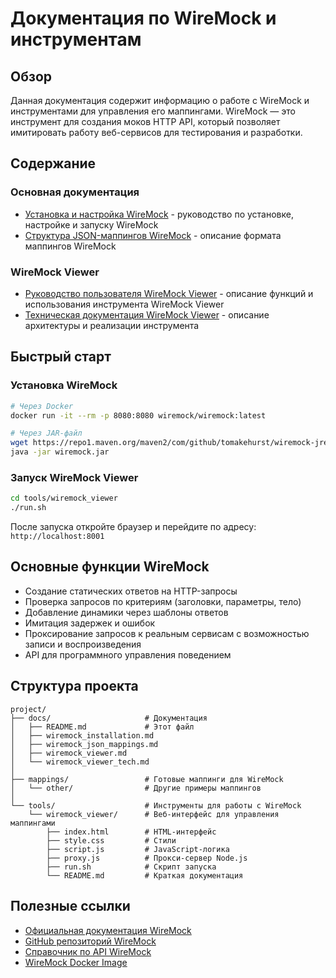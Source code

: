 # Документация по WireMock и инструментам

## Обзор

Данная документация содержит информацию о работе с WireMock и инструментами для управления его маппингами. WireMock — это инструмент для создания моков HTTP API, который позволяет имитировать работу веб-сервисов для тестирования и разработки.

## Содержание

### Основная документация

- [Установка и настройка WireMock](wiremock_installation.md) - руководство по установке, настройке и запуску WireMock
- [Структура JSON-маппингов WireMock](wiremock_json_mappings.md) - описание формата маппингов WireMock

### WireMock Viewer

- [Руководство пользователя WireMock Viewer](wiremock_viewer.md) - описание функций и использования инструмента WireMock Viewer
- [Техническая документация WireMock Viewer](wiremock_viewer_tech.md) - описание архитектуры и реализации инструмента

## Быстрый старт

### Установка WireMock

```bash
# Через Docker
docker run -it --rm -p 8080:8080 wiremock/wiremock:latest

# Через JAR-файл
wget https://repo1.maven.org/maven2/com/github/tomakehurst/wiremock-jre8-standalone/2.33.2/wiremock-jre8-standalone-2.33.2.jar -O wiremock.jar
java -jar wiremock.jar
```

### Запуск WireMock Viewer

```bash
cd tools/wiremock_viewer
./run.sh
```

После запуска откройте браузер и перейдите по адресу: `http://localhost:8001`

## Основные функции WireMock

- Создание статических ответов на HTTP-запросы
- Проверка запросов по критериям (заголовки, параметры, тело)
- Добавление динамики через шаблоны ответов
- Имитация задержек и ошибок
- Проксирование запросов к реальным сервисам с возможностью записи и воспроизведения
- API для программного управления поведением

## Структура проекта

```
project/
├── docs/                     # Документация
│   ├── README.md             # Этот файл
│   ├── wiremock_installation.md
│   ├── wiremock_json_mappings.md
│   ├── wiremock_viewer.md
│   └── wiremock_viewer_tech.md
│
├── mappings/                 # Готовые маппинги для WireMock
│   └── other/                # Другие примеры маппингов
│
└── tools/                    # Инструменты для работы с WireMock
    └── wiremock_viewer/      # Веб-интерфейс для управления маппингами
        ├── index.html        # HTML-интерфейс
        ├── style.css         # Стили
        ├── script.js         # JavaScript-логика
        ├── proxy.js          # Прокси-сервер Node.js
        ├── run.sh            # Скрипт запуска
        └── README.md         # Краткая документация
```

## Полезные ссылки

- [Официальная документация WireMock](http://wiremock.org/docs/)
- [GitHub репозиторий WireMock](https://github.com/wiremock/wiremock)
- [Справочник по API WireMock](http://wiremock.org/docs/api/)
- [WireMock Docker Image](https://hub.docker.com/r/wiremock/wiremock)
